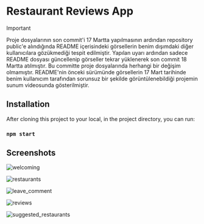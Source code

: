 # Restaurant Reviews App

> [!IMPORTANT]  
> Proje dosyalarının son commit'i 17 Martta yapılmasının ardından repository public'e alındığında README içerisindeki görsellerin benim dışımdaki diğer kullanıcılara gözükmediği tespit edilmiştir. Yapılan uyarı ardından sadece README dosyası güncellenip görseller tekrar yüklenerek son commit 18 Martta atılmıştır. Bu committe proje dosyalarında herhangi bir değişim olmamıştır. README'nin önceki sürümünde görsellerin 17 Mart tarihinde benim kullanıcım tarafından sorunsuz bir şekilde görüntülenebildiği projemin sunum videosunda gösterilmiştir.

## Installation

After cloning this project to your local, in the project directory, you can run:

### `npm start`

## Screenshots

![welcoming](https://github.com/elifnurafsar/n11FinalCaseFE/assets/60623941/76d28cda-521e-4a2e-b0db-0732612b036c)

![restaurants](https://github.com/elifnurafsar/n11FinalCaseFE/assets/60623941/2c767b5a-e29e-4e23-bf25-6208259d8fa3)

![leave_comment](https://github.com/elifnurafsar/n11FinalCaseFE/assets/60623941/5f506590-1d45-4175-8a74-7fce65d14013)

![reviews](https://github.com/elifnurafsar/n11FinalCaseFE/assets/60623941/2e2194ca-e63c-4052-ba71-08b5a0c28ccb)

![suggested_restaurants](https://github.com/elifnurafsar/n11FinalCaseFE/assets/60623941/07d89b09-e2ee-4c19-b572-ee2339fc77ff)
